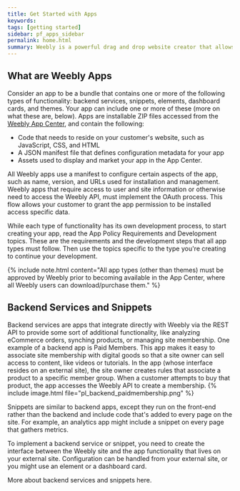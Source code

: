 ```yaml
---
title: Get Started with Apps
keywords:
tags: [getting started]
sidebar: pf_apps_sidebar
permalink: home.html
summary: Weebly is a powerful drag and drop website creator that allows people to quickly and easily set up a site, blog, or online store. As a developer, you’ll reach over 40 million users looking to purchase apps to power their businesses. You'll work with Weebly's Elements API to create new integrations and elements, extending the features Weebly offers to help meet our user's many needs. You'll be given access to APIs, code samples, and snippets to help you easily and quickly create new, and useful apps for Weebly users.
---
```

## What are Weebly Apps
Consider an <a data-container="body" data-toggle="popover" data-content="{{site.data.glossary.app}}">app</a> to be a bundle that contains one or more of the following types of functionality: <a data-container="body" data-toggle="popover" data-content="{{site.data.glossary.backend_service}}">backend services</a>, <a data-container="body" data-toggle="popover" data-content="{{site.data.glossary.snippet}}">snippets</a>, <a data-container="body" data-toggle="popover" data-content="{{site.data.glossary.element}}">elements</a>, <a data-container="body" data-toggle="popover" data-content="{{site.data.glossary.dashboard_cards}}">dashboard cards</a>, and <a data-container="body" data-toggle="popover" data-content="{{site.data.glossary.themes}}">themes</a>. Your app can include one or more of these (more on what these are, below). Apps are installable ZIP files accessed from the <a href="http://weebly.com/app-center" data-container="body" data-toggle="popover" data-content="{{site.data.glossary.App_Center}}">Weebly App Center</a>, and contain the following:

* Code that needs to reside on your customer's website, such as JavaScript, CSS, and HTML
* A JSON manifest file that defines configuration metadata for your app
* Assets used to display and market your app in the App Center.

All Weebly apps use a manifest to configure certain aspects of the app, such as name, version, and URLs used for installation and management. Weebly apps that require access to user and site information or otherwise need to access the Weebly API, must implement the <a data-container="body" data-toggle="popover" data-content="{{site.data.glossary.OAuth}}">OAuth process</a>. This flow allows your customer to grant the app permission to be installed access specific data.

While each type of functionality has its own development process, to start creating your app, read the App Policy Requirements and Development topics. These are the requirements and the development steps that all app types must follow. Then use the topics specific to the type you're creating to continue your development.

{% include note.html content="All app types (other than themes) must be approved by Weebly prior to becoming available in the App Center, where all Weebly users can download/purchase them." %}

## Backend Services and Snippets

Backend services are apps that integrate directly with Weebly via the REST API to provide some sort of additional functionality, like analyzing eCommerce orders, synching products, or managing site membership. ​One example of a backend app is Paid Members. This app makes it easy to associate site membership with digital goods so that a site owner can sell access to content, like videos or tutorials. In the app (whose interface resides on an external site), the site owner creates rules that associate a product to a specific member group. When a customer attempts to buy that product, the app accesses the Weebly API to create a membership.
{% include image.html file="pl_backend_paidmembership.png" %}

Snippets are similar to backend apps, except they run on the front-end rather than the backend and include code that's added to every page on the site. For example, an analytics app might include a snippet on every page that gathers metrics.

​To implement a backend service or snippet, you need to create the interface between the Weebly site and the app functionality that lives on your external site. Configuration can be handled from your external site, or you might use an element or a dashboard card.

More about backend services and snippets here.
